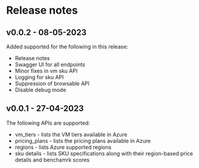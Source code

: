 # **Release notes**

## **v0.0.2 - 08-05-2023**
Added supported for the following in this release:
- Release notes
- Swagger UI for all endpoints
- Minor fixes in vm sku API
- Logging for sku API
- Suppression of browsable API
- Disable debug mode

## v0.0.1 - 27-04-2023
The following APIs are supported:
- vm_tiers - lists the VM tiers available in Azure
- pricing_plans - lists the pricing plans available in Azure
- regions - lists Azure supported regions
- sku details - lists SKU specifications along with their region-based price details and benchamrk scores